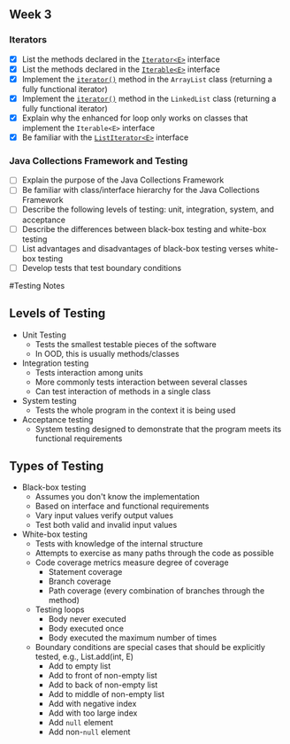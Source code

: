 ## Week 3

### Iterators

* [x] List the methods declared in the [`Iterator<E>`](http://javadoc.taylorial.com/java.base/util/Iterator.html) interface
* [x] List the methods declared in the [`Iterable<E>`](http://javadoc.taylorial.com/java.base/lang/Iterable.html) interface
* [x] Implement the [`iterator()`](http://javadoc.taylorial.com/java.base/util/List.html#iterator%28%29) method in the `ArrayList` class (returning a fully functional iterator)
* [x] Implement the [`iterator()`](http://javadoc.taylorial.com/java.base/util/List.html#iterator%28%29) method in the `LinkedList` class (returning a fully functional iterator)
* [x] Explain why the enhanced for loop only works on classes that implement the `Iterable<E>` interface
* [x] Be familiar with the [`ListIterator<E>`](http://javadoc.taylorial.com/java.base/util/ListIterator.html) interface

### Java Collections Framework and Testing

* [ ] Explain the purpose of the Java Collections Framework
* [ ] Be familiar with class/interface hierarchy for the Java Collections Framework
* [ ] Describe the following levels of testing: unit, integration, system, and acceptance
* [ ] Describe the differences between black-box testing and white-box testing
* [ ] List advantages and disadvantages of black-box testing verses white-box testing
* [ ] Develop tests that test boundary conditions

#Testing Notes
## Levels of Testing
* Unit Testing
  - Tests the smallest testable pieces of the software
  - In OOD, this is usually methods/classes
* Integration testing
  - Tests interaction among units
  - More commonly tests interaction between several classes
  - Can test interaction of methods in a single class
* System testing
  - Tests the whole program in the context it is being used
* Acceptance testing
  - System testing designed to demonstrate that the program meets its functional requirements
    
## Types of Testing
* Black-box testing
  - Assumes you don't know the implementation
  - Based on interface and functional requirements
  - Vary input values verify output values
  - Test both valid and invalid input values
* White-box testing
  - Tests with knowledge of the internal structure
  - Attempts to exercise as many paths through the code as possible
  - Code coverage metrics measure degree of coverage
    + Statement coverage
    + Branch coverage
    + Path coverage (every combination of branches through the method)
  - Testing loops
    + Body never executed
    + Body executed once
    + Body executed the maximum number of times
  - Boundary conditions are special cases that should be explicitly tested, e.g., List.add(int, E)
    + Add to empty list
    + Add to front of non-empty list
    + Add to back of non-empty list
    + Add to middle of non-empty list
    + Add with negative index
    + Add with too large index
    + Add `null` element
    + Add non-`null` element
  

